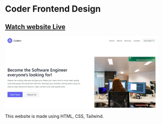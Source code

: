# Coder Frontend Design 
## [Watch website Live](https://coder-frontend.netlify.app/)

![Snapshot](screenshot.png)

This website is made using HTML, CSS, Tailwind. 
